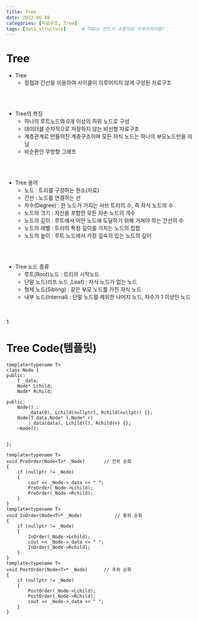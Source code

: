 ```yaml
---
title: Tree
date: 2022-06-08
categories: [자료구조, Tree]
tags: [data_structure]		# TAG는 반드시 소문자로 이루어져야함!
---
```


Tree
====================
* Tree
  * 정점과 간선을 이용하여 사이클이 이루어지지 않게 구성된 자료구조

<br><br>

* Tree의 특징
  * 하나의 루트노드와 0개 이상의 하위 노드로 구성
  * 데이터를 순차적으로 저장하지 않는 비선형 자료구조
  * 계층관계로 만들어진 계층구조이며 모든 자식 노드는 하나의 부모노드만을 지님
  * 비순환인 무방향 그래프
  

<br><br>

* Tree 용어
  * 노드 : 트리를 구성하는 원소(자료)
  * 간선 : 노드를 연결하는 선
  * 차수(Degree) : 한 노드가 가지는 서브 트리의 수, 즉 자식 노드의 수
  * 노드의 크기 : 자신을 포함한 모든 자손 노드의 개수
  * 노드의 깊이 : 루트에서 어떤 노드에 도달하기 위해 거쳐야 하는 간선의 수
  * 노드의 레벨 : 트리의 특정 깊이를 가지는 노드의 집합
  * 노드의 높이 : 루트 노드에서 가장 깊숙히 있는 노드의 깊이

<br><br>


* Tree 노드 종류
  * 루트(Root)노드 : 트리의 시작노드
  * 단말 노드(리프 노드 ,Leaf) : 자식 노드가 없는 노드
  * 형제 노드(Sibling) : 같은 부모 노드를 가진 자식 노드
  * 내부 노드(Internal) : 단말 노드를 제외한 나머지 노드, 차수가 1 이상인 노드

<br><br>1



Tree Code(템플릿)
===================


    template<typename T>
    class Node {
    public:
        T _data;
        Node* Lchild;			
        Node* Rchild;			

    public:
        Node() :
            _data(0), Lchild(nullptr), Rchild(nullptr) {};
        Node(T data,Node* l,Node* r)
            :_data(data), Lchild(l), Rchild(r) {};
        ~Node();


    };

    template<typename T>
    void PreOrder(Node<T>* _Node)		// 전위 순회
    {
        if (nullptr != _Node)
        {
            cout << _Node->_data << " ";
            PreOrder(_Node->Lchild);
            PreOrder(_Node->Rchild);
        }
    }
    template<typename T>
    void InOrder(Node<T>* _Node)			// 중위 순회
    {
        if (nullptr != _Node)
        {
            InOrder(_Node->Lchild);
            cout << _Node->_data << " ";
            InOrder(_Node->Rchild);
        }
    }
    template<typename T>
    void PostOrder(Node<T>* _Node)		// 후위 순회
    {
        if (nullptr != _Node)
        {
            PostOrder(_Node->Lchild);
            PostOrder(_Node->Rchild);
            cout << _Node->_data << " ";
        }
    }
